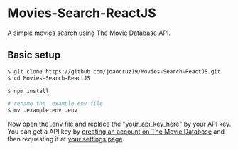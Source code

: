 # Movies-Search-ReactJS
A simple movies search using The Movie Database API.

## Basic setup
```bash
$ git clone https://github.com/joaocruz19/Movies-Search-ReactJS.git
$ cd Movies-Search-ReactJS

$ npm install

# rename the .example.env file
$ mv .example.env .env
```

Now open the .env file and replace the "your_api_key_here" by your API key.  
You can get a API key by [creating an account on The Movie Database](https://www.themoviedb.org/account/signup) and then requesting it at [your settings page](https://www.themoviedb.org/settings/api).
